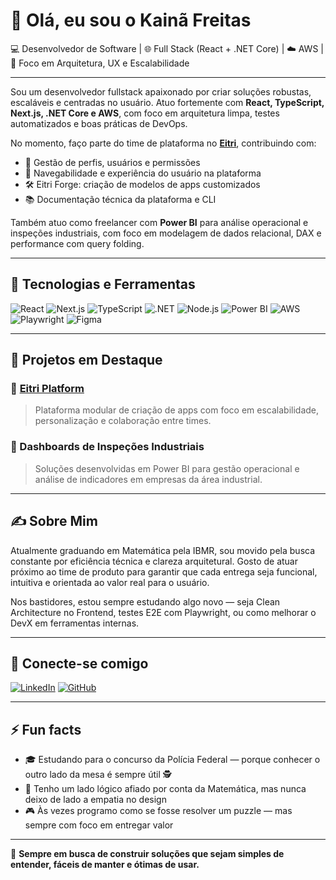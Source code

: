 # 👋 Olá, eu sou o Kainã Freitas

💻 Desenvolvedor de Software | 🌐 Full Stack (React + .NET Core) | ☁️ AWS | 🎯 Foco em Arquitetura, UX e Escalabilidade

---

Sou um desenvolvedor fullstack apaixonado por criar soluções robustas, escaláveis e centradas no usuário. Atuo fortemente com **React, TypeScript, Next.js, .NET Core e AWS**, com foco em arquitetura limpa, testes automatizados e boas práticas de DevOps.

No momento, faço parte do time de plataforma no [**Eitri**](https://www.eitri.tech/), contribuindo com:

- 🔐 Gestão de perfis, usuários e permissões
- 🧭 Navegabilidade e experiência do usuário na plataforma
- 🛠️ Eitri Forge: criação de modelos de apps customizados
- 📚 Documentação técnica da plataforma e CLI

Também atuo como freelancer com **Power BI** para análise operacional e inspeções industriais, com foco em modelagem de dados relacional, DAX e performance com query folding.

---

## 🧰 Tecnologias e Ferramentas

![React](https://img.shields.io/badge/-React-61DAFB?style=flat&logo=react&logoColor=white)
![Next.js](https://img.shields.io/badge/-Next.js-000000?style=flat&logo=next.js)
![TypeScript](https://img.shields.io/badge/-TypeScript-3178C6?style=flat&logo=typescript&logoColor=white)
![.NET](https://img.shields.io/badge/-.NET-512BD4?style=flat&logo=dotnet&logoColor=white)
![Node.js](https://img.shields.io/badge/-Node.js-339933?style=flat&logo=node.js&logoColor=white)
![Power BI](https://img.shields.io/badge/-Power%20BI-F2C811?style=flat&logo=powerbi)
![AWS](https://img.shields.io/badge/-AWS-232F3E?style=flat&logo=amazon-aws&logoColor=white)
![Playwright](https://img.shields.io/badge/-Playwright-2EAD33?style=flat&logo=playwright&logoColor=white)
![Figma](https://img.shields.io/badge/-Figma-F24E1E?style=flat&logo=figma&logoColor=white)

---

## 🚀 Projetos em Destaque

### 🔹 [Eitri Platform](https://www.eitri.tech/)
> Plataforma modular de criação de apps com foco em escalabilidade, personalização e colaboração entre times.

### 🔹 Dashboards de Inspeções Industriais
> Soluções desenvolvidas em Power BI para gestão operacional e análise de indicadores em empresas da área industrial.

---

## ✍️ Sobre Mim

Atualmente graduando em Matemática pela IBMR, sou movido pela busca constante por eficiência técnica e clareza arquitetural. Gosto de atuar próximo ao time de produto para garantir que cada entrega seja funcional, intuitiva e orientada ao valor real para o usuário.

Nos bastidores, estou sempre estudando algo novo — seja Clean Architecture no Frontend, testes E2E com Playwright, ou como melhorar o DevX em ferramentas internas.

---

## 🔗 Conecte-se comigo

[![LinkedIn](https://img.shields.io/badge/-LinkedIn-0A66C2?style=flat&logo=linkedin&logoColor=white)](https://www.linkedin.com/in/kainafreitas)
[![GitHub](https://img.shields.io/badge/-GitHub-181717?style=flat&logo=github&logoColor=white)](https://github.com/kainamf)

---

## ⚡ Fun facts

- 🎓 Estudando para o concurso da Polícia Federal — porque conhecer o outro lado da mesa é sempre útil 🕵️
- 📐 Tenho um lado lógico afiado por conta da Matemática, mas nunca deixo de lado a empatia no design
- 🎮 Às vezes programo como se fosse resolver um puzzle — mas sempre com foco em entregar valor

---

📌 **Sempre em busca de construir soluções que sejam simples de entender, fáceis de manter e ótimas de usar.**

